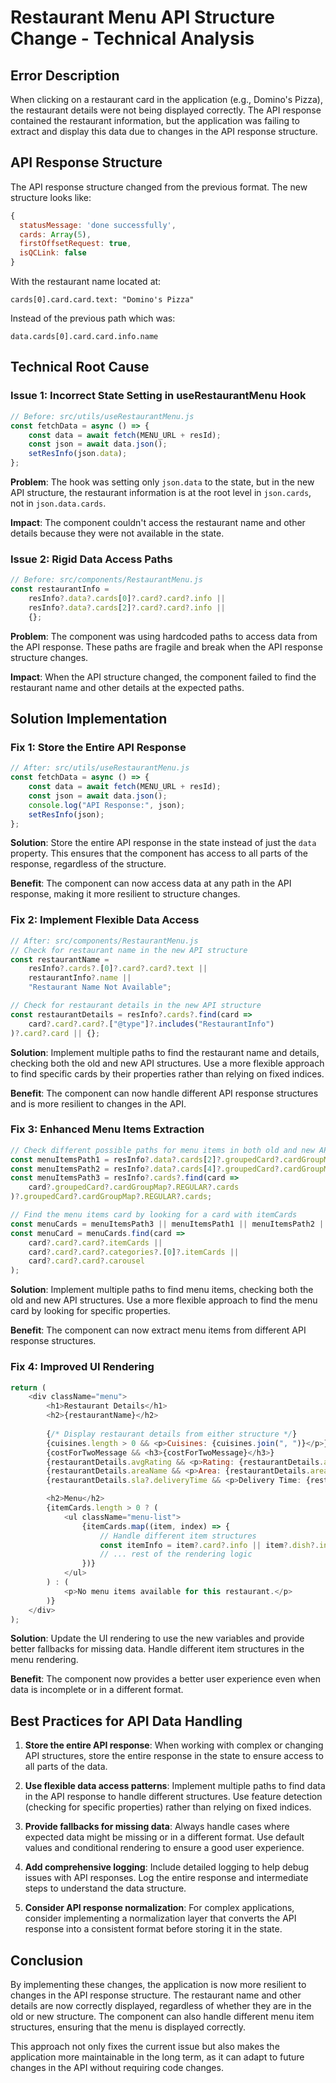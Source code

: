 # Restaurant Menu API Structure Change - Technical Analysis

## Error Description
When clicking on a restaurant card in the application (e.g., Domino's Pizza), the restaurant details were not being displayed correctly. The API response contained the restaurant information, but the application was failing to extract and display this data due to changes in the API response structure.

## API Response Structure
The API response structure changed from the previous format. The new structure looks like:

```javascript
{
  statusMessage: 'done successfully', 
  cards: Array(5), 
  firstOffsetRequest: true, 
  isQCLink: false
}
```

With the restaurant name located at:
```
cards[0].card.card.text: "Domino's Pizza"
```

Instead of the previous path which was:
```
data.cards[0].card.card.info.name
```

## Technical Root Cause

### Issue 1: Incorrect State Setting in useRestaurantMenu Hook

```javascript
// Before: src/utils/useRestaurantMenu.js
const fetchData = async () => {
    const data = await fetch(MENU_URL + resId);
    const json = await data.json();
    setResInfo(json.data);
};
```

**Problem**: The hook was setting only `json.data` to the state, but in the new API structure, the restaurant information is at the root level in `json.cards`, not in `json.data.cards`.

**Impact**: The component couldn't access the restaurant name and other details because they were not available in the state.

### Issue 2: Rigid Data Access Paths

```javascript
// Before: src/components/RestaurantMenu.js
const restaurantInfo = 
    resInfo?.data?.cards[0]?.card?.card?.info || 
    resInfo?.data?.cards[2]?.card?.card?.info || 
    {};
```

**Problem**: The component was using hardcoded paths to access data from the API response. These paths are fragile and break when the API response structure changes.

**Impact**: When the API structure changed, the component failed to find the restaurant name and other details at the expected paths.

## Solution Implementation

### Fix 1: Store the Entire API Response

```javascript
// After: src/utils/useRestaurantMenu.js
const fetchData = async () => {
    const data = await fetch(MENU_URL + resId);
    const json = await data.json();
    console.log("API Response:", json);
    setResInfo(json);
};
```

**Solution**: Store the entire API response in the state instead of just the `data` property. This ensures that the component has access to all parts of the response, regardless of the structure.

**Benefit**: The component can now access data at any path in the API response, making it more resilient to structure changes.

### Fix 2: Implement Flexible Data Access

```javascript
// After: src/components/RestaurantMenu.js
// Check for restaurant name in the new API structure
const restaurantName = 
    resInfo?.cards?.[0]?.card?.card?.text || 
    restaurantInfo?.name || 
    "Restaurant Name Not Available";

// Check for restaurant details in the new API structure
const restaurantDetails = resInfo?.cards?.find(card => 
    card?.card?.card?.["@type"]?.includes("RestaurantInfo")
)?.card?.card || {};
```

**Solution**: Implement multiple paths to find the restaurant name and details, checking both the old and new API structures. Use a more flexible approach to find specific cards by their properties rather than relying on fixed indices.

**Benefit**: The component can now handle different API response structures and is more resilient to changes in the API.

### Fix 3: Enhanced Menu Items Extraction

```javascript
// Check different possible paths for menu items in both old and new API structures
const menuItemsPath1 = resInfo?.data?.cards[2]?.groupedCard?.cardGroupMap?.REGULAR?.cards;
const menuItemsPath2 = resInfo?.data?.cards[4]?.groupedCard?.cardGroupMap?.REGULAR?.cards;
const menuItemsPath3 = resInfo?.cards?.find(card => 
    card?.groupedCard?.cardGroupMap?.REGULAR?.cards
)?.groupedCard?.cardGroupMap?.REGULAR?.cards;

// Find the menu items card by looking for a card with itemCards
const menuCards = menuItemsPath3 || menuItemsPath1 || menuItemsPath2 || [];
const menuCard = menuCards.find(card => 
    card?.card?.card?.itemCards || 
    card?.card?.card?.categories?.[0]?.itemCards ||
    card?.card?.card?.carousel
);
```

**Solution**: Implement multiple paths to find menu items, checking both the old and new API structures. Use a more flexible approach to find the menu card by looking for specific properties.

**Benefit**: The component can now extract menu items from different API response structures.

### Fix 4: Improved UI Rendering

```javascript
return (
    <div className="menu">
        <h1>Restaurant Details</h1>
        <h2>{restaurantName}</h2>
        
        {/* Display restaurant details from either structure */}
        {cuisines.length > 0 && <p>Cuisines: {cuisines.join(", ")}</p>}
        {costForTwoMessage && <h3>{costForTwoMessage}</h3>}
        {restaurantDetails.avgRating && <p>Rating: {restaurantDetails.avgRating}⭐</p>}
        {restaurantDetails.areaName && <p>Area: {restaurantDetails.areaName}</p>}
        {restaurantDetails.sla?.deliveryTime && <p>Delivery Time: {restaurantDetails.sla.deliveryTime} minutes</p>}

        <h2>Menu</h2>
        {itemCards.length > 0 ? (
            <ul className="menu-list">
                {itemCards.map((item, index) => {
                    // Handle different item structures
                    const itemInfo = item?.card?.info || item?.dish?.info || item;
                    // ... rest of the rendering logic
                })}
            </ul>
        ) : (
            <p>No menu items available for this restaurant.</p>
        )}
    </div>
);
```

**Solution**: Update the UI rendering to use the new variables and provide better fallbacks for missing data. Handle different item structures in the menu rendering.

**Benefit**: The component now provides a better user experience even when data is incomplete or in a different format.

## Best Practices for API Data Handling

1. **Store the entire API response**: When working with complex or changing API structures, store the entire response in the state to ensure access to all parts of the data.

2. **Use flexible data access patterns**: Implement multiple paths to find data in the API response to handle different structures. Use feature detection (checking for specific properties) rather than relying on fixed indices.

3. **Provide fallbacks for missing data**: Always handle cases where expected data might be missing or in a different format. Use default values and conditional rendering to ensure a good user experience.

4. **Add comprehensive logging**: Include detailed logging to help debug issues with API responses. Log the entire response and intermediate steps to understand the data structure.

5. **Consider API response normalization**: For complex applications, consider implementing a normalization layer that converts the API response into a consistent format before storing it in the state.

## Conclusion

By implementing these changes, the application is now more resilient to changes in the API response structure. The restaurant name and other details are now correctly displayed, regardless of whether they are in the old or new structure. The component can also handle different menu item structures, ensuring that the menu is displayed correctly.

This approach not only fixes the current issue but also makes the application more maintainable in the long term, as it can adapt to future changes in the API without requiring code changes.